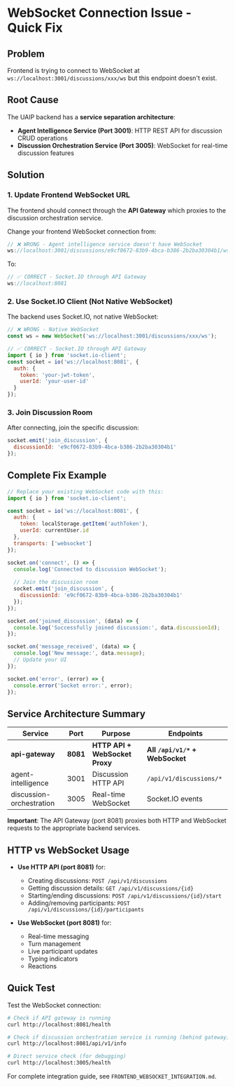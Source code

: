 # WebSocket Connection Issue - Quick Fix

## Problem
Frontend is trying to connect to WebSocket at `ws://localhost:3001/discussions/xxx/ws` but this endpoint doesn't exist.

## Root Cause
The UAIP backend has a **service separation architecture**:

- **Agent Intelligence Service (Port 3001)**: HTTP REST API for discussion CRUD operations
- **Discussion Orchestration Service (Port 3005)**: WebSocket for real-time discussion features

## Solution

### 1. Update Frontend WebSocket URL
The frontend should connect through the **API Gateway** which proxies to the discussion orchestration service.

Change your frontend WebSocket connection from:
```javascript
// ❌ WRONG - Agent intelligence service doesn't have WebSocket
ws://localhost:3001/discussions/e9cf0672-83b9-4bca-b386-2b2ba30304b1/ws
```

To:
```javascript
// ✅ CORRECT - Socket.IO through API Gateway
ws://localhost:8081
```

### 2. Use Socket.IO Client (Not Native WebSocket)
The backend uses Socket.IO, not native WebSocket:

```javascript
// ❌ WRONG - Native WebSocket
const ws = new WebSocket('ws://localhost:3001/discussions/xxx/ws');

// ✅ CORRECT - Socket.IO through API Gateway
import { io } from 'socket.io-client';
const socket = io('ws://localhost:8081', {
  auth: {
    token: 'your-jwt-token',
    userId: 'your-user-id'
  }
});
```

### 3. Join Discussion Room
After connecting, join the specific discussion:

```javascript
socket.emit('join_discussion', {
  discussionId: 'e9cf0672-83b9-4bca-b386-2b2ba30304b1'
});
```

## Complete Fix Example

```javascript
// Replace your existing WebSocket code with this:
import { io } from 'socket.io-client';

const socket = io('ws://localhost:8081', {
  auth: {
    token: localStorage.getItem('authToken'),
    userId: currentUser.id
  },
  transports: ['websocket']
});

socket.on('connect', () => {
  console.log('Connected to discussion WebSocket');
  
  // Join the discussion room
  socket.emit('join_discussion', {
    discussionId: 'e9cf0672-83b9-4bca-b386-2b2ba30304b1'
  });
});

socket.on('joined_discussion', (data) => {
  console.log('Successfully joined discussion:', data.discussionId);
});

socket.on('message_received', (data) => {
  console.log('New message:', data.message);
  // Update your UI
});

socket.on('error', (error) => {
  console.error('Socket error:', error);
});
```

## Service Architecture Summary

| Service | Port | Purpose | Endpoints |
|---------|------|---------|-----------|
| **api-gateway** | **8081** | **HTTP API + WebSocket Proxy** | **All `/api/v1/*` + WebSocket** |
| agent-intelligence | 3001 | Discussion HTTP API | `/api/v1/discussions/*` |
| discussion-orchestration | 3005 | Real-time WebSocket | Socket.IO events |

**Important**: The API Gateway (port 8081) proxies both HTTP and WebSocket requests to the appropriate backend services.

## HTTP vs WebSocket Usage

- **Use HTTP API (port 8081)** for:
  - Creating discussions: `POST /api/v1/discussions`
  - Getting discussion details: `GET /api/v1/discussions/{id}`
  - Starting/ending discussions: `POST /api/v1/discussions/{id}/start`
  - Adding/removing participants: `POST /api/v1/discussions/{id}/participants`

- **Use WebSocket (port 8081)** for:
  - Real-time messaging
  - Turn management
  - Live participant updates
  - Typing indicators
  - Reactions

## Quick Test

Test the WebSocket connection:

```bash
# Check if API gateway is running
curl http://localhost:8081/health

# Check if discussion orchestration service is running (behind gateway)
curl http://localhost:8081/api/v1/info

# Direct service check (for debugging)
curl http://localhost:3005/health
```

For complete integration guide, see `FRONTEND_WEBSOCKET_INTEGRATION.md`. 